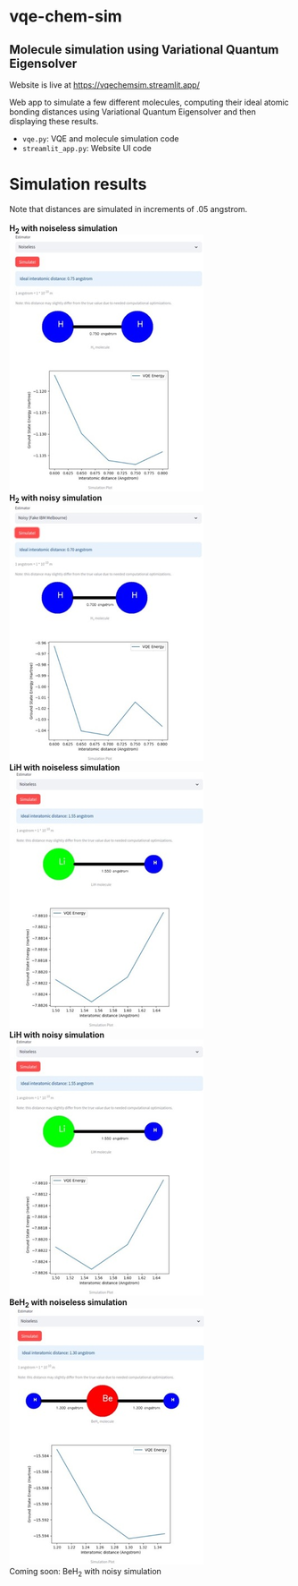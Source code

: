 # vqe-chem-sim
## Molecule simulation using Variational Quantum Eigensolver

Website is live at https://vqechemsim.streamlit.app/

Web app to simulate a few different molecules, computing their ideal atomic bonding distances using Variational Quantum Eigensolver and then displaying these results.

- `vqe.py`: VQE and molecule simulation code
- `streamlit_app.py`: Website UI code

# Simulation results
Note that distances are simulated in increments of .05 angstrom.
<br><br>
<b>H<sub>2</sub> with noiseless simulation</b>
<br>
![](<sample_images/H2_noiseless.jpg>)
<br>
<b>H<sub>2</sub> with noisy simulation</b>
<br>
![](<sample_images/H2_noisy.jpg>)
<br>
<b>LiH with noiseless simulation</b>
<br>
![](<sample_images/LiH_noiseless.jpg>)
<br>
<b>LiH with noisy simulation</b>
<br>
![](<sample_images/LiH_noiseless.jpg>)
<br>
<b>BeH<sub>2</sub> with noiseless simulation</b>
<br>
![](<sample_images/BeH2_noiseless.jpg>)
<br>
Coming soon: BeH<sub>2</sub> with noisy simulation</b>